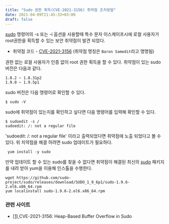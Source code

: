 ```yaml
---
title: "Sudo 권한 획득(CVE-2021-3156) 취약점 조치방법"
date: 2021-04-09T21:45:33+03:00
draft: false
---
```


[sudo](sudo.ws/download.html) 명령어의 -s 또는 -i 옵션을 사용할때 특수 문자 이스케이프시에 로컬 사용자가 root권한을 획득할 수 있는 보안 취약점이 발견 되었다.

- 취약점 코드 - [CVE-2021-3156](https://blog.qualys.com/vulnerabilities-research/2021/01/26/cve-2021-3156-heap-based-buffer-overflow-in-sudo-baron-samedit) (취약점 명칭은 `Baron Samedit`라고 명명됨)

권한 없는 로컬 사용자가 인증 없이 root 권한 획득을 할 수 있다. 취약점이 있는 sudo 버전은 다음과 같다.

```
1.8.2 ~ 1.8.31p2
1.9.0 ~ 1.9.5p1
```

sudo 버전은 다음 명령어로 확인할 수 있다.

```
$ sudo -V
```

sudo에 취약점이 있는지를 확인하고 싶다면 다음 명령어를 입력해 확인할 수 있다.

```
$ sudoedit -s /
sudoedit: /: not a regular file
```

'sudoedit: /: not a regular file' 이라고 출력되었다면 취약점에 노출 되었다고 볼 수 있다. 위 치약점을 해결 하려면 sudo 업데이트가 필요하다.

```
 yum install -y sudo
```

만약 업데이트 할 수 있는 sudo를 찾을 수 없다면 취약점이 해결된 최신의 [sudo](sudo.ws/download.html) 패키지를 내려 받아 yum을 이용해 인스톨을 수행한다.

```
wget https://github.com/sudo-project/sudo/releases/download/SUDO_1_9_6p1/sudo-1.9.6-2.el6.x86_64.rpm
yum localinstall sudo-1.9.6-2.el6.x86_64.rpm
```



### 관련 사이트

- [[1] ](https://dev.to/mbcrump/cve-2021-3156-heap-based-buffer-overflow-in-sudo-5efp) CVE-2021-3156: Heap-Based Buffer Overflow in Sudo
